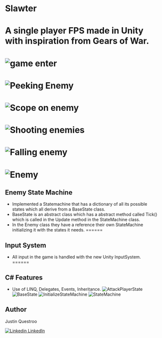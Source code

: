 # Slawter
A single player FPS made in Unity with inspiration from Gears of War.
======

![game enter](https://user-images.githubusercontent.com/42195958/92342395-9d5a4480-f075-11ea-893a-5b2a4d12e315.png)
======
![Peeking Enemy](https://user-images.githubusercontent.com/42195958/92343006-6e44d280-f077-11ea-83c7-160badaa4ee3.png)
======
![Scope on enemy](https://user-images.githubusercontent.com/42195958/92343008-6edd6900-f077-11ea-8118-7929952b663f.png)
======
![Shooting enemies](https://user-images.githubusercontent.com/42195958/92343009-700e9600-f077-11ea-84b1-2b9e1fff09d5.png)
======
![Falling enemy](https://user-images.githubusercontent.com/42195958/92343013-70a72c80-f077-11ea-9bad-ab8a8b3bdf9d.png)
======
![Enemy](https://user-images.githubusercontent.com/42195958/92343014-71d85980-f077-11ea-9223-457a93402b34.png)
======

## Enemy State Machine
 - Implemented a Statemachine that has a dictionary of all its possible states which all derive from a BaseState class.
 - BaseState is an abstract class which has a abstract method called Tick() which is called in the Update method in the StateMachine class.
 - In the Enemy class they have a reference their own StateMachine initializing it with the states it needs. 
 ======
## Input System
 - All input in the game is handled with the new Unity InputSystem.
======
## C# Features
 - Use of LINQ, Delegates, Events, Inheritance.
![AttackPlayerState](https://user-images.githubusercontent.com/42195958/92345593-cdf2ac00-f07e-11ea-8f1c-0920ad1c2827.png)
![BaseState](https://user-images.githubusercontent.com/42195958/92345598-cfbc6f80-f07e-11ea-9c69-9423c1cfa9d9.png)
![InitializeStateMachine](https://user-images.githubusercontent.com/42195958/92345606-d4812380-f07e-11ea-80b0-4df319912358.png)
![StateMachine](https://user-images.githubusercontent.com/42195958/92345610-d814aa80-f07e-11ea-8079-cf37f69f8c12.png)

## Author
Justin Questroo

[![Linkedin](https://i.stack.imgur.com/gVE0j.png) LinkedIn](https://www.linkedin.com/in/justin-questroo-504452173/)
